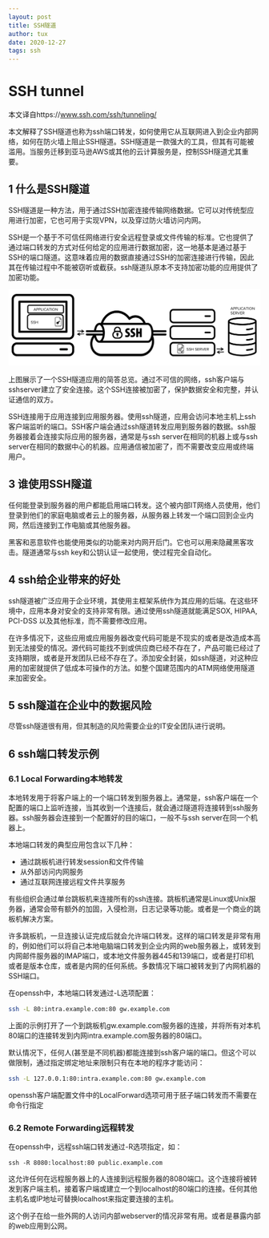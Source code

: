 ```yaml
---
layout: post
title: SSH隧道
author: tux
date: 2020-12-27
tags: ssh
---
```


# SSH tunnel

本文译自https://www.ssh.com/ssh/tunneling/

本文解释了SSH隧道也称为ssh端口转发，如何使用它从互联网进入到企业内部网络，如何在防火墙上阻止SSH隧道。SSH隧道是一款强大的工具，但其有可能被滥用。当服务迁移到亚马逊AWS或其他的云计算服务是，控制SSH隧道尤其重要。

## 1 什么是SSH隧道

SSH隧道是一种方法，用于通过SSH加密连接传输网络数据。它可以对传统型应用进行加密，它也可用于实现VPN，以及穿过防火墙访问内网。

SSH是一个基于不可信任网络进行安全远程登录或文件传输的标准。它也提供了通过端口转发的方式对任何给定的应用进行数据加密，这一地基本是通过基于SSH的端口隧道。这意味着应用的数据直接通过SSH的加密连接进行传输，因此其在传输过程中不能被窃听或截获。ssh隧道队原本不支持加密功能的应用提供了加密功能。

![](/assets/img/Securing_applications_with_ssh_tunneling___port_forwarding.png)

上图展示了一个SSH隧道应用的简答总览。通过不可信的网络，ssh客户端与sshserver建立了安全连接。这个SSH连接被加密了，保护数据安全和完整，并认证通信的双方。

SSH连接用于应用连接到应用服务器。使用ssh隧道，应用会访问本地主机上ssh客户端监听的端口。SSH客户端会通过ssh隧道转发应用到服务器的数据。ssh服务器接着会连接实际应用的服务器，通常是与ssh server在相同的机器上或与ssh server在相同的数据中心的机器。应用通信被加密了，而不需要改变应用或终端用户。

## 3 谁使用SSH隧道

任何能登录到服务器的用户都能启用端口转发。这个被内部IT网络人员使用，他们登录到他们的家庭电脑或者云上的服务器，从服务器上转发一个端口回到企业内网，然后连接到工作电脑或其他服务器。

黑客和恶意软件也能使用类似的功能来对内网开后门。它也可以用来隐藏黑客攻击。隧道通常与ssh key和公钥认证一起使用，使过程完全自动化。

## 4 ssh给企业带来的好处

ssh隧道被广泛应用于企业环境，其使用主框架系统作为其应用的后端。在这些环境中，应用本身对安全的支持非常有限。通过使用ssh隧道就能满足SOX, HIPAA, PCI-DSS 以及其他标准，而不需要修改应用。

在许多情况下，这些应用或应用服务器改变代码可能是不现实的或者是改造成本高到无法接受的情况。源代码可能找不到或供应商已经不存在了，产品可能已经过了支持期限，或者是开发团队已经不存在了。添加安全封装，如ssh隧道，对这种应用的加密就提供了低成本可操作的方法。如整个国建范围内的ATM网络使用隧道来加密安全。

## 5 ssh隧道在企业中的数据风险

尽管ssh隧道很有用，但其制造的风险需要企业的IT安全团队进行说明。

## 6 ssh端口转发示例

### 6.1 Local Forwarding本地转发

本地转发用于将客户端上的一个端口转发到服务器上。通常是，ssh客户端在一个配置的端口上监听连接，当其收到一个连接后，就会通过隧道将连接转到ssh服务器。ssh服务器会连接到一个配置好的目的端口，一般不与ssh server在同一个机器上。

本地端口转发的典型应用包含以下几种：

- 通过跳板机进行转发session和文件传输
- 从外部访问内网服务
- 通过互联网连接远程文件共享服务

有些组织会通过单台跳板机来连接所有的ssh连接。跳板机通常是Linux或Unix服务器，通常会带有额外的加固，入侵检测，日志记录等功能。或者是一个商业的跳板机解决方案。

许多跳板机，一旦连接认证完成后就会允许端口转发。这样的端口转发是非常有用的，例如他们可以将自己本地电脑端口转发到企业内网的web服务器上，或转发到内网邮件服务器的IMAP端口，或本地文件服务器445和139端口，或者是打印机或者是版本仓库，或者是内网的任何系统。多数情况下端口被转发到了内网机器的SSH端口。

在openssh中，本地端口转发通过-L选项配置：

```bash
ssh -L 80:intra.example.com:80 gw.example.com
```
上面的示例打开了一个到跳板机gw.example.com服务器的连接，并将所有对本机80端口的连接转发到内网intra.example.com服务器的80端口。

默认情况下，任何人(甚至是不同机器)都能连接到ssh客户端的端口。但这个可以做限制，通过指定绑定地址来限制只有在本地的程序才能访问：

```bash
ssh -L 127.0.0.1:80:intra.example.com:80 gw.example.com
```
openssh客户端配置文件中的LocalForward选项可用于胚子端口转发而不需要在命令行指定

### 6.2 Remote Forwarding远程转发

在openssh中，远程ssh端口转发通过-R选项指定，如：
```
ssh -R 8080:localhost:80 public.example.com
```
这允许任何在远程服务器上的人连接到远程服务器的8080端口。这个连接将被转发到客户端主机，接着客户端或建立一个到localhost的80端口的连接。任何其他主机名或IP地址可替换localhost来指定要连接的主机。

这个例子在给一些外网的人访问内部webserver的情况非常有用。或者是暴露内部的web应用到公网。

